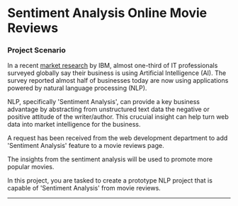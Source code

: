 # Sentiment Analysis Online Movie Reviews

### Project Scenario

In a recent [market research](https://newsroom.ibm.com/IBMs-Global-AI-Adoption-Index-2021?lnk=ushpv18ai3) by IBM, almost one-third of IT professionals surveyed globally say their business is using Artificial Intelligence (AI). The survey reported almost half of businesses today are now using applications powered by natural language processing (NLP).

NLP, specifically 'Sentiment Analysis', can provide a key business advantage by abstracting from unstructured text data the negative or positive attitude of the writer/author. This crucuial insight can help turn web data into market intelligence for the business. 

A request has been received from the web development department to add 'Sentiment Analysis' feature to a movie reviews page. 

The insights from the sentiment analysis will be used to promote more popular movies.  

In this project, you are tasked to create a prototype NLP project that is capable of 'Sentiment Analysis' from movie reviews. 

---
